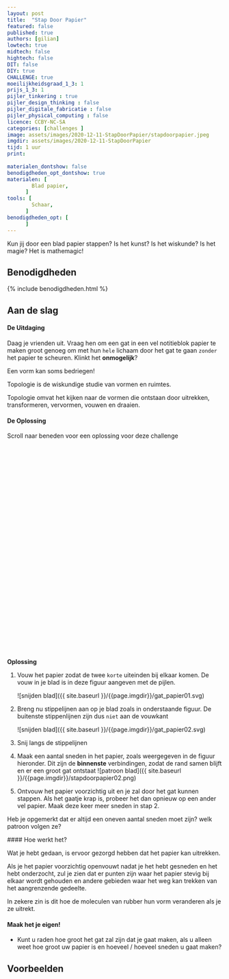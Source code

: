 ```yaml
---
layout: post
title:  "Stap Door Papier"
featured: false
published: true
authors: [gilian]
lowtech: true
midtech: false
hightech: false
DIT: false
DIY: true
CHALLENGE: true
moeilijkheidsgraad_1_3: 1
prijs_1_3: 1
pijler_tinkering : true
pijler_design_thinking : false
pijler_digitale_fabricatie : false
pijler_physical_computing : false
licence: CCBY-NC-SA 
categories: [challenges ]
image: assets/images/2020-12-11-StapDoorPapier/stapdoorpapier.jpeg
imgdir: assets/images/2020-12-11-StapDoorPapier
tijd: 1 uur
print:
    
materialen_dontshow: false
benodigdheden_opt_dontshow: true
materialen: [
        Blad papier,
      ]
tools: [
        Schaar,
      ]
benodigdheden_opt: [
      ]
---
```


Kun jij door een blad papier stappen?  Is het kunst? Is het wiskunde? Is het magie? Het is mathemagic!


## Benodigdheden


{% include benodigdheden.html %}


## Aan de slag

#### De Uitdaging

Daag je vrienden uit. Vraag hen om een gat in een vel notitieblok papier te maken groot genoeg om met hun `hele` lichaam door het gat te gaan `zonder` het papier te scheuren. Klinkt het **onmogelijk**?

Een vorm kan soms bedriegen!

Topologie is de wiskundige studie van vormen en ruimtes.

Topologie omvat het kijken naar de vormen die ontstaan door uitrekken, transformeren, vervormen, vouwen en draaien.

#### De Oplossing

Scroll naar beneden voor een oplossing voor deze challenge

&nbsp;


&nbsp;


&nbsp;


&nbsp;


&nbsp;


&nbsp;


&nbsp;


&nbsp;

&nbsp;


&nbsp;


&nbsp;


&nbsp;


&nbsp;


&nbsp;


&nbsp;


&nbsp;

**Oplossing**

1. Vouw het papier zodat de twee `korte` uiteinden bij elkaar komen. De vouw in je blad is in deze figuur aangeven met de pijlen. 

    ![snijden blad]({{ site.baseurl }}/{{page.imgdir}}/gat_papier01.svg)  
2. Breng nu stippelijnen aan op je blad zoals in onderstaande figuur. De buitenste stippenlijnen zijn dus `niet` aan de vouwkant

    ![snijden blad]({{ site.baseurl }}/{{page.imgdir}}/gat_papier02.svg)  

3. Snij langs de stippelijnen
3. Maak een aantal sneden in het papier, zoals weergegeven in de figuur hieronder. Dit zijn de **binnenste** verbindingen, zodat de rand samen blijft en er een groot gat ontstaat
  ![patroon blad]({{ site.baseurl }}/{{page.imgdir}}/stapdoorpapier02.png)  
4. Ontvouw het papier voorzichtig uit en je zal door het gat kunnen stappen. Als het gaatje krap is, probeer het dan opnieuw op een ander vel papier. Maak deze keer meer sneden in stap 2.

Heb je opgemerkt dat er altijd een oneven aantal sneden moet zijn? welk patroon volgen ze? 

<div class="border_boxmaakbib02_img" markdown="1">
#### Hoe werkt het?

Wat je hebt gedaan, is ervoor gezorgd hebben dat het papier kan uitrekken. 

Als je het papier voorzichtig openvouwt nadat je het hebt gesneden en het hebt onderzocht, zul je zien dat er punten zijn waar het papier stevig bij elkaar wordt gehouden en andere gebieden waar het weg kan trekken van het aangrenzende gedeelte. 

In zekere zin is dit hoe de moleculen van rubber hun vorm veranderen als je ze uitrekt.
</div>

<div class="border_boxmaakbib01_img" markdown="1">

#### Maak het je eigen!

* Kunt u raden hoe groot het gat zal zijn dat je gaat maken, als u alleen weet hoe groot uw papier is en hoeveel / hoeveel sneden u gaat maken?
</div>

## Voorbeelden

